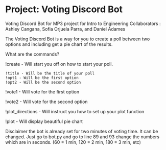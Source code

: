# Project: Voting Discord Bot

Voting Discord Bot for MP3 project for Intro to Engineering 
Collaborators : Ashley Cangana, Sofia Orjuela Parra, and Daniel Adames 

The Voting Discord Bot is a way for you to create a poll between two options and including get
a pie chart of the results. 

What are the commands? 

!create - Will start you off on how to start your poll. 
    
    !title - Will be the title of your poll
    !opt1 - Will be the first option
    !opt2 - Will be the second option


!vote1 - Will vote for the first option

!vote2 - Will vote for the second option

!plot_directions - Will instruct you how to set up your plot function

!plot - Will display beautiful pie chart

Disclaimer the bot is already set for two minutes of voting time. It can be changed. Just go to bot.py and go to line 89 and 93 change the numbers which are in seconds. (60 = 1 min, 120 = 2 min, 180 = 3  min, etc)
